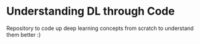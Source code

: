 # Understanding DL through Code 
Repository to code up deep learning concepts from scratch to understand them better :) 
